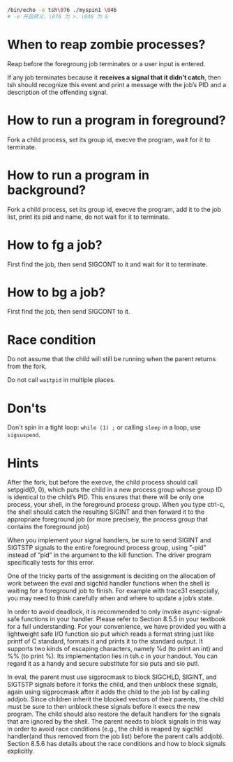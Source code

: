 ```bash
/bin/echo -e tsh\076 ./myspin1 \046
# -e 开启转义，\076 为 >，\046 为 &
```


# When to reap zombie processes?  

Reap before the foregroung job terminates or a user input is entered.

If any job terminates because it **receives a signal that it didn’t catch**, then tsh should recognize this event and print a message with the job’s PID and a description of the offending signal.

# How to run a program in foreground?

Fork a child process, set its group id, execve the program, wait for it to terminate.

# How to run a program in background?

Fork a child process, set its group id, execve the program, add it to the job list, print its pid and name, do not wait for it to terminate.

# How to fg a job? 

First find the job, then send SIGCONT to it and wait for it to terminate.

# How to bg a job?

First find the job, then send SIGCONT to it.

# Race condition

Do not assume that the child will still be running when the parent returns from the fork. 

Do not call `waitpid` in multiple places. 

# Don'ts

Don't spin in a tight loop: `while (1) ;` or calling `sleep` in a loop, use `sigsuspend`.

# Hints

After the fork, but before the execve, the child process should call setpgid(0, 0), which puts the child in a new process group whose group ID is identical to the child’s PID. This ensures that there will be only one process, your shell, in the foreground process group. When you type ctrl-c, the shell should catch the resulting SIGINT and then forward it to the appropriate foreground job (or more precisely, the process group that contains the foreground job)

When you implement your signal handlers, be sure to send SIGINT and SIGTSTP signals to the entire foreground process group, using ”-pid” instead of ”pid” in the argument to the kill function. The driver program specifically tests for this error.

One of the tricky parts of the assignment is deciding on the allocation of work between the eval and sigchld handler functions when the shell is waiting for a foreground job to finish. For example with trace31 esepcially, you may need to think carefully when and where to update a job’s state.

In order to avoid deadlock, it is recommended to only invoke async-signal-safe functions in your handler. Please refer to Section 8.5.5 in your textbook for a full understanding. For your convenience, we have provided you with a lightweight safe I/O function sio put which reads a format string just like printf of C standard, formats it and prints it to the standard output. It supports two kinds of escaping characters, namely %d (to print an int) and %% (to print %). Its implementation lies in tsh.c in your handout. You can regard it as a handy and secure substitute for sio puts and sio putl.

In eval, the parent must use sigprocmask to block SIGCHLD, SIGINT, and SIGTSTP signals before it forks the child, and then unblock these signals, again using sigprocmask after it adds the child to the job list by calling addjob. Since children inherit the blocked vectors of their parents, the child must be sure to then unblock these signals before it execs the new program. The child should also restore the default handlers for the signals that are ignored by the shell. The parent needs to block signals in this way in order to avoid race conditions (e.g., the child is reaped by sigchld handler(and thus removed from the job list) before the parent calls addjob). Section 8.5.6 has details about the race conditions and how to block signals explicitly.

